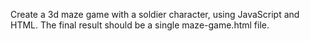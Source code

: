 Create a 3d maze game with a soldier character, using JavaScript and HTML. The final result should be a single maze-game.html file.